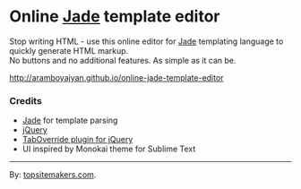 
# Online [Jade](http://jade-lang.com/) template editor

Stop writing HTML - use this online editor for [Jade](http://jade-lang.com/) templating language to quickly generate HTML markup.  
No buttons and no additional features. As simple as it can be.

http://aramboyajyan.github.io/online-jade-template-editor

### Credits

- [Jade](http://jade-lang.com/) for template parsing
- [jQuery](http://jquery.com/)
- [TabOverride plugin for jQuery](https://github.com/wjbryant/taboverride)
- UI inspired by Monokai theme for Sublime Text

<hr>

By: [topsitemakers.com](http://www.topsitemakers.com).
